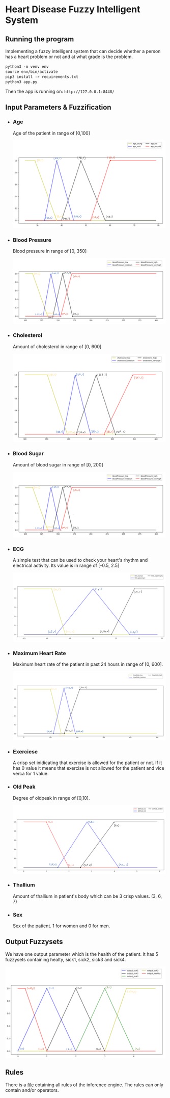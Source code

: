 # Heart Disease Fuzzy Intelligent System

## Running the program
Implementing a fuzzy intelligent system that can decide whether a person has a heart problem or not and at what grade is the problem.

```
python3 -m venv env
source env/bin/activate
pip3 install -r requirements.txt
python3 app.py
```

Then the app is running on: `http://127.0.0.1:8448/ `



## Input Parameters & Fuzzification

- ### Age 
  Age of the patient in range of [0,100]

  ![Age](images/age.png)

- ### Blood Pressure
  
  Blood pressure in range of [0, 350]
  
  ![Blood Pressure](images/bloodPressure.png)

- ### Cholesterol
  
  Amount of cholesterol in range of [0, 600]
  
  ![Cholesterol](images/cholesterol.png)

- ### Blood Sugar
  
  Amount of blood sugar in range of [0, 200]
  
  ![Blood Sugar](images/bloodPressure.png)

- ### ECG
  
  A simple test that can be used to check your heart's rhythm and electrical activity. Its value is in range of [-0.5, 2.5]
  
  ![ECG](images/ecg.png)

- ### Maximum Heart Rate
  
  Maximum heart rate of the patient in past 24 hours in range of [0, 600].
  
  ![Heart Rate](images/heartRate.png)

- ### Exerciese
  
  A crisp set inidicating that exercise is allowed for the patient or not. If it has 0 value it means that exercise is not allowed for the patient and vice verca for 1 value.
  

- ### Old Peak
  
  Degree of oldpeak in range of [0,10].
  
  ![Old Peak](images/oldPeak.png)

- ### Thallium
  
  Amount of thallium in patient's body which can be 3 crisp values. (3, 6, 7)
  

- ### Sex
  
  Sex of the patient. 1 for women and 0 for men.
  

## Output Fuzzysets

We have one output parameter which is the health of the patient. It has 5 fuzzysets containing healty, sick1, sick2, sick3 and sick4.

![Output](images/output.png)

## Rules

There is a [file](rules.fcl) cotaining all rules of the inference engine. The rules can only contain and/or operators.
